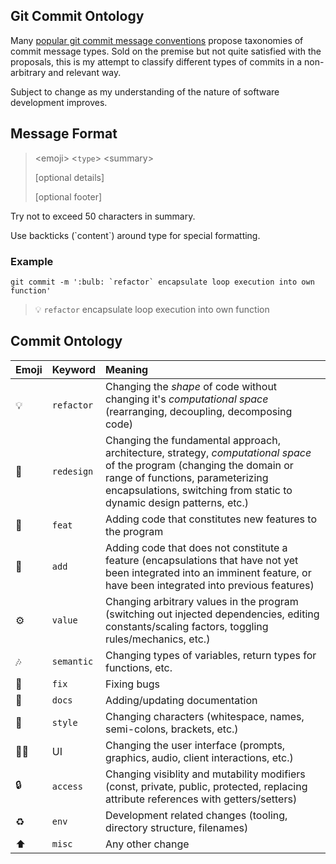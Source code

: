 ## Git Commit Ontology

Many [popular git commit message conventions](https://github.com/kazupon/git-commit-message-convention) propose taxonomies of commit message types. Sold on the premise but not quite satisfied with the proposals, this is my attempt to classify different types of commits in a non-arbitrary and relevant way.

Subject to change as my understanding of the nature of software development improves.

## Message Format

>\<emoji> <`type`> \<summary>
>
>[optional details]
>
>[optional footer]

Try not to exceed 50 characters in summary.

Use backticks (\`content\`) around type for special formatting. 

### Example

```
git commit -m ':bulb: `refactor` encapsulate loop execution into own function'
```
> :bulb: `refactor` encapsulate loop execution into own function

## Commit Ontology

| Emoji | Keyword | Meaning | 
| :---- | :------ | :------ |
| :bulb: | `refactor`| Changing the *shape* of code without changing it's *computational space* (rearranging, decoupling, decomposing code)| 
|:brain:| `redesign` | Changing the fundamental approach, architecture, strategy, *computational space* of the program (changing the domain or range of functions, parameterizing encapsulations, switching from static to dynamic design patterns, etc.)|
|:rocket:| `feat` | Adding code that constitutes new features to the program |
|:jigsaw:| `add` | Adding code that does not constitute a feature (encapsulations that have not yet been integrated into an imminent feature, or have been integrated into previous features)|
|:gear:|`value`| Changing arbitrary values in the program (switching out injected dependencies, editing constants/scaling factors, toggling rules/mechanics, etc.)|
|:notes:| `semantic` | Changing types of variables, return types for functions, etc. |
|:bug:| `fix` | Fixing bugs |
|:pencil:| `docs` | Adding/updating documentation|
|:gem:| `style` | Changing characters (whitespace, names, semi-colons, brackets, etc.) |
|:technologist:| UI | Changing the user interface (prompts, graphics, audio, client interactions, etc.)|
|:lock:| `access` | Changing visiblity and mutability modifiers (const, private, public, protected, replacing attribute references with getters/setters) |
|:recycle:| `env` | Development related changes (tooling, directory structure, filenames) |
|:arrow_up:| `misc` | Any other change |
